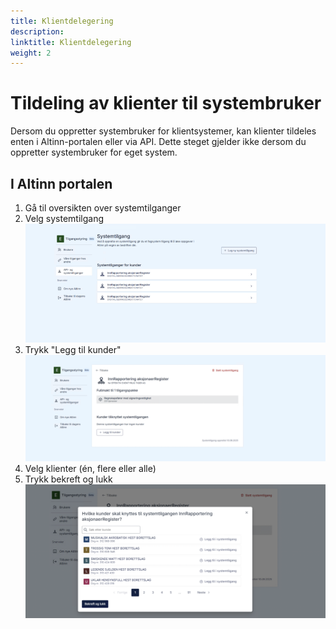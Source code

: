 ```yaml
---
title: Klientdelegering
description:
linktitle: Klientdelegering
weight: 2
---
```


# Tildeling av klienter til systembruker

Dersom du oppretter systembruker for klientsystemer, kan klienter tildeles enten i Altinn-portalen eller via API. Dette steget gjelder ikke dersom du oppretter systembruker for eget system.

## I Altinn portalen

1. Gå til oversikten over systemtilganger
2. Velg systemtilgang
   ![klientdelegering steg 1](delegate_clients_1.png)
3. Trykk "Legg til kunder"
   ![klientdelegering steg 2](delegate_clients_2.png)
4. Velg klienter (én, flere eller alle)
5. Trykk bekreft og lukk
   ![klientdelegering steg 3](delegate_clients_3.png)
